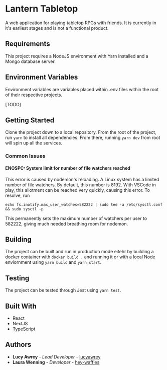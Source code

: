 # Lantern Tabletop
A web application for playing tabletop RPGs with friends. It is currently in it's earliest stages and is not a functional product.

## Requirements

This project requires a NodeJS environment with Yarn installed and a Mongo database server. 

## Environment Variables
Environment variables are variables placed within .env files within the root of their respective projects. 

[TODO]

## Getting Started
Clone the project down to a local repository. From the root of the project, run `yarn` to install all dependencies. From there, running `yarn dev` from root will spin up all the services. 

### Common Issues
#### ENOSPC: System limit for number of file watchers reached
This error is caused by nodemon's reloading. A Linux system has a limited number of file watchers. By default, this number is 8192. With VSCode in play, this allotment can be reached very quickly, causing this error. To resolve, run 

`echo fs.inotify.max_user_watches=582222 | sudo tee -a /etc/sysctl.conf && sudo sysctl -p`

This permanently sets the maximum number of watchers per user to 582222, giving much needed breathing room for nodemon. 

## Building
The project can be built and run in production mode eitehr by building a docker container with `docker build .` and running it or with a local Node enviornment using `yarn build` and `yarn start`.

## Testing
The project can be tested through Jest using `yarn test`.

## Built With
* React
* NextJS
* TypeScript

## Authors
* **Lucy Awrey** - *Lead Developer* - [lucyawrey](https://github.com/lucyawrey)
* **Laura Wenning** - *Developer* - [hey-waffles](https://github.com/hey-waffles)
